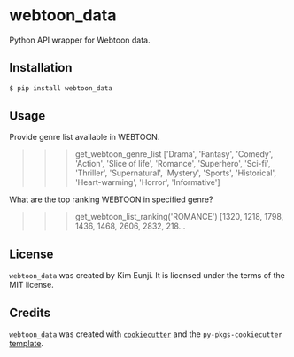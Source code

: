 # webtoon_data

Python API wrapper for Webtoon data.

## Installation

```bash
$ pip install webtoon_data
```

## Usage

Provide genre list available in WEBTOON.

> >> get_webtoon_genre_list
> >> ['Drama', 'Fantasy', 'Comedy', 'Action', 'Slice of life', 'Romance', 'Superhero', 'Sci-fi', 'Thriller', 'Supernatural', 'Mystery', 'Sports', 'Historical', 'Heart-warming', 'Horror', 'Informative']

What are the top ranking WEBTOON in specified genre?

> >> get_webtoon_list_ranking('ROMANCE')
> >> [1320, 1218, 1798, 1436, 1468, 2606, 2832, 218...

## License

`webtoon_data` was created by Kim Eunji. It is licensed under the terms of the MIT license.

## Credits

`webtoon_data` was created with [`cookiecutter`](https://cookiecutter.readthedocs.io/en/latest/) and the `py-pkgs-cookiecutter` [template](https://github.com/py-pkgs/py-pkgs-cookiecutter).
